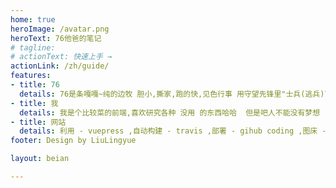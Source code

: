 ```yaml
---
home: true
heroImage: /avatar.png
heroText: 76他爸的笔记
# tagline: 
# actionText: 快速上手 →
actionLink: /zh/guide/
features: 
- title: 76
  details: 76是条嘎嘎~纯的边牧 胆小,撕家,跑的快,见色行事 用守望先锋里"士兵(逃兵)76"命名,在合适不过了 
- title: 我
  details: 我是个比较菜的前端,喜欢研究各种 没用 的东西哈哈  但是吧人不能没有梦想 .
- title: 网站
  details: 利用 - vuepress ,自动构建 - travis ,部署 - gihub coding ,图床 - chevereto 七牛云 picgo.
footer: Design by LiuLingyue  

layout: beian

---
```

